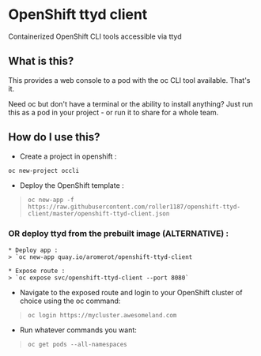 # OpenShift ttyd client
Containerized OpenShift CLI tools accessible via ttyd

## What is this?
This provides a web console to a pod with the oc CLI tool available. That's it. 

Need oc but don't have a terminal or the ability to install anything? Just run this as a pod in your project - or run it to share for a whole team.

## How do I use this?

* Create a project in openshift : 
```sh
oc new-project occli
```

* Deploy the OpenShift template : 
>`oc new-app -f https://raw.githubusercontent.com/roller1187/openshift-ttyd-client/master/openshift-ttyd-client.json`

### OR deploy ttyd from the prebuilt image (ALTERNATIVE) : 
    * Deploy app : 
    > `oc new-app quay.io/aromerot/openshift-ttyd-client

    * Expose route : 
    > `oc expose svc/openshift-ttyd-client --port 8080` 

* Navigate to the exposed route and login to your OpenShift cluster of choice using the oc command:
>`oc login https://mycluster.awesomeland.com`

* Run whatever commands you want:
>`oc get pods --all-namespaces`

